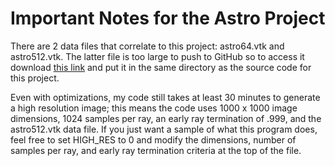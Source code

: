 # Important Notes for the Astro Project

There are 2 data files that correlate to this project: astro64.vtk and astro512.vtk. The latter file is too large to push to GitHub so to access it download [this link](https://ix.cs.uoregon.edu/~hank/410/volren/astro512.vtk) and put it in the same directory as the source code for this project.

Even with optimizations, my code still takes at least 30 minutes to generate a high resolution image; this means the code uses 1000 x 1000 image dimensions, 1024 samples per ray, an early ray termination of .999, and the astro512.vtk data file. If you just want a sample of what this program does, feel free to set HIGH_RES to 0 and modify the dimensions, number of samples per ray, and early ray termination criteria at the top of the file.
